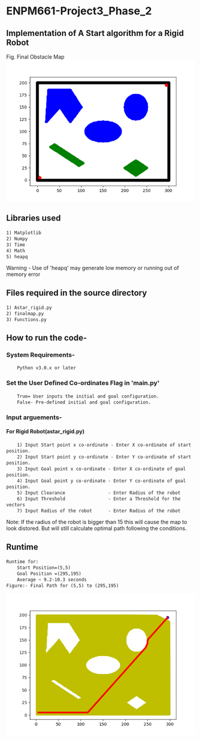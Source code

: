 # ENPM661-Project3_Phase_2
## Implementation of A Start algorithm for a Rigid Robot
Fig. Final Obstacle Map
    ![alt text](https://github.com/AkshayKurhade/ENPM661-Project2-Dijkstra/blob/master/OldAlgo/map.png "Map Title Text 1")
## Libraries used
    1) Matplotlib
    2) Numpy
    3) Time
    4) Math
    5) heapq
 Warning - Use of 'heapq' may generate low memory or running out of memory error
## Files required in the source directory
    1) Astar_rigid.py
    2) finalmap.py
    3) Functions.py
## How to run the code-
 ### System Requirements-
        Python v3.0.x or later
 ### Set the User Defined Co-ordinates Flag in 'main.py'
        True= User inputs the initial and goal configuration.
        False- Pre-defined initial and goal configuration.
 ### Input arguements-
 #### For Rigid Robot(astar_rigid.py)
        1) Input Start point x co-ordinate - Enter X co-ordinate of start position.
        2) Input Start point y co-ordinate - Enter Y co-ordinate of start position.
        3) Input Goal point x co-ordinate - Enter X co-ordinate of goal position.
        4) Input Goal point y co-ordinate - Enter Y co-ordinate of goal position.
        5) Input Clearance                - Enter Radius of the robot
        6) Input Threshold                - Enter a Threshold for the vectors   
        7) Input Radius of the robot      - Enter Radius of the robot
        
Note: If the radius of the robot is bigger than 15 this will cause the map to look distored. But will still calculate optimal path following the conditions.
 ## Runtime
    Runtime for:
        Start Position=(5,5)
        Goal Position =(295,195)
        Average ~ 9.2-10.3 seconds
    Figure:- Final Path for (5,5) to (295,195)
    
   ![alt text](https://github.com/AkshayKurhade/ENPM661-Project2-Dijkstra/blob/master/OldAlgo/path_point.png "Map Title Text 1")
   

